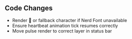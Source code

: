## Code Changes

- Render 💓 or fallback character if Nerd Font unavailable
- Ensure heartbeat animation tick resumes correctly
- Move pulse render to correct layer in status bar
